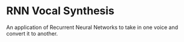 # RNN Vocal Synthesis
An application of Recurrent Neural Networks to take in one voice and convert it to another.
